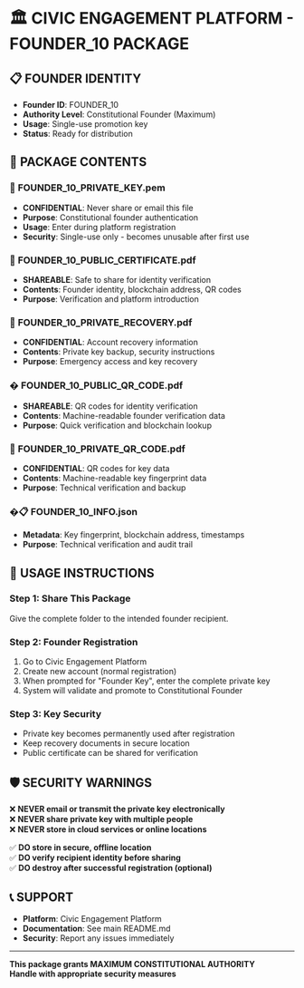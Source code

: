 # 🏛️ CIVIC ENGAGEMENT PLATFORM - FOUNDER_10 PACKAGE

## 📋 FOUNDER IDENTITY
- **Founder ID**: FOUNDER_10
- **Authority Level**: Constitutional Founder (Maximum)
- **Usage**: Single-use promotion key
- **Status**: Ready for distribution

## 📁 PACKAGE CONTENTS

### 🔑 **FOUNDER_10_PRIVATE_KEY.pem**
- **CONFIDENTIAL**: Never share or email this file
- **Purpose**: Constitutional founder authentication
- **Usage**: Enter during platform registration
- **Security**: Single-use only - becomes unusable after first use

### 📄 **FOUNDER_10_PUBLIC_CERTIFICATE.pdf**
- **SHAREABLE**: Safe to share for identity verification
- **Contents**: Founder identity, blockchain address, QR codes
- **Purpose**: Verification and platform introduction

### 📄 **FOUNDER_10_PRIVATE_RECOVERY.pdf**
- **CONFIDENTIAL**: Account recovery information
- **Contents**: Private key backup, security instructions
- **Purpose**: Emergency access and key recovery

### � **FOUNDER_10_PUBLIC_QR_CODE.pdf**
- **SHAREABLE**: QR codes for identity verification
- **Contents**: Machine-readable founder verification data
- **Purpose**: Quick verification and blockchain lookup

### 📄 **FOUNDER_10_PRIVATE_QR_CODE.pdf**
- **CONFIDENTIAL**: QR codes for key data
- **Contents**: Machine-readable key fingerprint data
- **Purpose**: Technical verification and backup

### �📋 **FOUNDER_10_INFO.json**
- **Metadata**: Key fingerprint, blockchain address, timestamps
- **Purpose**: Technical verification and audit trail

## 🎯 USAGE INSTRUCTIONS

### **Step 1: Share This Package**
Give the complete folder to the intended founder recipient.

### **Step 2: Founder Registration**
1. Go to Civic Engagement Platform
2. Create new account (normal registration)
3. When prompted for "Founder Key", enter the complete private key
4. System will validate and promote to Constitutional Founder

### **Step 3: Key Security**
- Private key becomes permanently used after registration
- Keep recovery documents in secure location
- Public certificate can be shared for verification

## 🛡️ SECURITY WARNINGS

❌ **NEVER email or transmit the private key electronically**  
❌ **NEVER share private key with multiple people**  
❌ **NEVER store in cloud services or online locations**  

✅ **DO store in secure, offline location**  
✅ **DO verify recipient identity before sharing**  
✅ **DO destroy after successful registration (optional)**  

## 📞 SUPPORT

- **Platform**: Civic Engagement Platform
- **Documentation**: See main README.md
- **Security**: Report any issues immediately

---
**This package grants MAXIMUM CONSTITUTIONAL AUTHORITY**  
**Handle with appropriate security measures**
